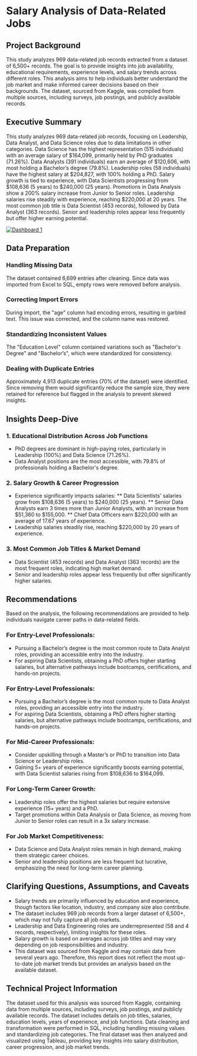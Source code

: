 # Salary Analysis of Data-Related Jobs  
## Project Background
This study analyzes 969 data-related job records extracted from a dataset of 6,500+ records. The goal is to provide insights into job availability, educational requirements, experience levels, and salary trends across different roles. This analysis aims to help individuals better understand the job market and make informed career decisions based on their backgrounds.
The dataset, sourced from Kaggle, was compiled from multiple sources, including surveys, job postings, and publicly available records.
## Executive Summary
This study analyzes 969 data-related job records, focusing on Leadership, Data Analyst, and Data Science roles due to data limitations in other categories.
Data Science has the highest representation (515 individuals) with an average salary of $164,099, primarily held by PhD graduates (71.26%). Data Analysts (391 individuals) earn an average of $120,606, with most holding a Bachelor’s degree (79.8%). Leadership roles (58 individuals) have the highest salary at $204,827, with 100% holding a PhD.
Salary growth is tied to experience, with Data Scientists progressing from $108,636 (5 years) to $240,000 (25 years). Promotions in Data Analysis show a 200% salary increase from Junior to Senior roles. Leadership salaries rise steadily with experience, reaching $220,000 at 20 years.
The most common job title is Data Scientist (453 records), followed by Data Analyst (363 records). Senior and leadership roles appear less frequently but offer higher earning potential.
<div class='tableauPlaceholder' id='viz1740688143515' style='position: relative'><noscript><a href='#'><img alt='Dashboard 1 ' src='https:&#47;&#47;public.tableau.com&#47;static&#47;images&#47;sa&#47;salary_analysis_entry&#47;Dashboard1&#47;1_rss.png' style='border: none' /></a></noscript><object class='tableauViz'  style='display:none;'><param name='host_url' value='https%3A%2F%2Fpublic.tableau.com%2F' /> <param name='embed_code_version' value='3' /> <param name='site_root' value='' /><param name='name' value='salary_analysis_entry&#47;Dashboard1' /><param name='tabs' value='no' /><param name='toolbar' value='yes' /><param name='static_image' value='https:&#47;&#47;public.tableau.com&#47;static&#47;images&#47;sa&#47;salary_analysis_entry&#47;Dashboard1&#47;1.png' /> <param name='animate_transition' value='yes' /><param name='display_static_image' value='yes' /><param name='display_spinner' value='yes' /><param name='display_overlay' value='yes' /><param name='display_count' value='yes' /><param name='language' value='en-US' /><param name='filter' value='publish=yes' /></object></div>                <script type='text/javascript'>                    var divElement = document.getElementById('viz1740688143515');                    var vizElement = divElement.getElementsByTagName('object')[0];                    if ( divElement.offsetWidth > 800 ) { vizElement.style.width='100%';vizElement.style.height=(divElement.offsetWidth*0.75)+'px';} else if ( divElement.offsetWidth > 500 ) { vizElement.style.width='100%';vizElement.style.height=(divElement.offsetWidth*0.75)+'px';} else { vizElement.style.width='100%';vizElement.style.height='1777px';}                     var scriptElement = document.createElement('script');                    scriptElement.src = 'https://public.tableau.com/javascripts/api/viz_v1.js';                    vizElement.parentNode.insertBefore(scriptElement, vizElement);                </script>

## Data Preparation
### Handling Missing Data
The dataset contained 6,699 entries after cleaning. Since data was imported from Excel to SQL, empty rows were removed before analysis.
### Correcting Import Errors
During import, the "age" column had encoding errors, resulting in garbled text. This issue was corrected, and the column name was restored.
### Standardizing Inconsistent Values
The "Education Level" column contained variations such as "Bachelor's Degree" and "Bachelor’s", which were standardized for consistency.
### Dealing with Duplicate Entries
Approximately 4,913 duplicate entries (70% of the dataset) were identified. Since removing them would significantly reduce the sample size, they were retained for reference but flagged in the analysis to prevent skewed insights.

## Insights Deep-Dive
### 1.	Educational Distribution Across Job Functions
* PhD degrees are dominant in high-paying roles, particularly in Leadership (100%) and Data Science (71.26%).
* Data Analyst positions are the most accessible, with 79.8% of professionals holding a Bachelor's degree.
### 2.	Salary Growth & Career Progression
*	Experience significantly impacts salaries:
** Data Scientists' salaries grow from $108,636 (5 years) to $240,000 (25 years).
**	Senior Data Analysts earn 3 times more than Junior Analysts, with an increase from $51,360 to $155,000.
**	Chief Data Officers earn $220,000 with an average of 17.67 years of experience.
*	Leadership salaries steadily rise, reaching $220,000 by 20 years of experience.
### 3.	Most Common Job Titles & Market Demand
* Data Scientist (453 records) and Data Analyst (363 records) are the most frequent roles, indicating high market demand.
*	Senior and leadership roles appear less frequently but offer significantly higher salaries.

## Recommendations
Based on the analysis, the following recommendations are provided to help individuals navigate career paths in data-related fields. 
### For Entry-Level Professionals:
* Pursuing a Bachelor’s degree is the most common route to Data Analyst roles, providing an accessible entry into the industry.
*	For aspiring Data Scientists, obtaining a PhD offers higher starting salaries, but alternative pathways include bootcamps, certifications, and hands-on projects.
### For Entry-Level Professionals:
* Pursuing a Bachelor’s degree is the most common route to Data Analyst roles, providing an accessible entry into the industry.
*	For aspiring Data Scientists, obtaining a PhD offers higher starting salaries, but alternative pathways include bootcamps, certifications, and hands-on projects.
### For Mid-Career Professionals:
* Consider upskilling through a Master’s or PhD to transition into Data Science or Leadership roles.
* Gaining 5+ years of experience significantly boosts earning potential, with Data Scientist salaries rising from $108,636 to $164,099.
### For Long-Term Career Growth:
* Leadership roles offer the highest salaries but require extensive experience (15+ years) and a PhD.
*	Target promotions within Data Analysis or Data Science, as moving from Junior to Senior roles can result in a 3x salary increase.
### For Job Market Competitiveness:
*	Data Science and Data Analyst roles remain in high demand, making them strategic career choices.
*	Senior and leadership positions are less frequent but lucrative, emphasizing the need for long-term career planning.

## Clarifying Questions, Assumptions, and Caveats
*	Salary trends are primarily influenced by education and experience, though factors like location, industry, and company size also contribute.
*	The dataset includes 969 job records from a larger dataset of 6,500+, which may not fully capture all job markets.
*	Leadership and Data Engineering roles are underrepresented (58 and 4 records, respectively), limiting insights for these roles.
*	Salary growth is based on averages across job titles and may vary depending on job responsibilities and industry.
*	This dataset was sourced from Kaggle and may contain data from several years ago. Therefore, this report does not reflect the most up-to-date job market trends but provides an analysis based on the available dataset.

## Technical Project Information
The dataset used for this analysis was sourced from Kaggle, containing data from multiple sources, including surveys, job postings, and publicly available records. The dataset includes details on job titles, salaries, education levels, years of experience, and job functions.
Data cleaning and transformation were performed in SQL, including handling missing values and standardizing job categories. The final dataset was then analyzed and visualized using Tableau, providing key insights into salary distribution, career progression, and job market trends.

